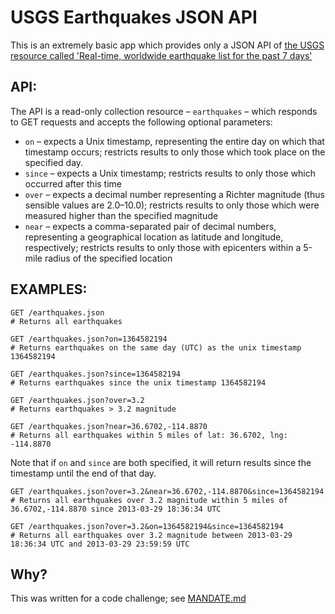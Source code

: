 # USGS Earthquakes JSON API

This is an extremely basic app which provides only a JSON API of [the USGS resource called 'Real-time, worldwide earthquake list for the past 7 days'][1]

[1]: https://explore.data.gov/Geography-and-Environment/Worldwide-M1-Earthquakes-Past-7-Days/7tag-iwnu

## API:

The API is a read-only collection resource &ndash; `earthquakes` &ndash; which responds to GET requests and accepts
the following optional parameters:

- `on` &ndash; expects a Unix timestamp, representing the entire day on which that timestamp occurs; restricts results to only those which took place on the specified day.
- `since` &ndash; expects a Unix timestamp; restricts results to only those which occurred after this time
- `over` &ndash; expects a decimal number representing a Richter magnitude (thus sensible values are 2.0&ndash;10.0); restricts results to only those which were measured higher than the specified magnitude
- `near` &ndash; expects a comma-separated pair of decimal numbers, representing a geographical location as latitude and longitude, respectively; restricts results to only those with epicenters within a 5-mile radius of the specified location

## EXAMPLES:

    GET /earthquakes.json
    # Returns all earthquakes

    GET /earthquakes.json?on=1364582194
    # Returns earthquakes on the same day (UTC) as the unix timestamp 1364582194

    GET /earthquakes.json?since=1364582194
    # Returns earthquakes since the unix timestamp 1364582194

    GET /earthquakes.json?over=3.2
    # Returns earthquakes > 3.2 magnitude

    GET /earthquakes.json?near=36.6702,-114.8870
    # Returns all earthquakes within 5 miles of lat: 36.6702, lng: -114.8870

Note that if `on` and `since` are both specified, it will return results since the timestamp until the end of that day.

    GET /earthquakes.json?over=3.2&near=36.6702,-114.8870&since=1364582194
    # Returns all earthquakes over 3.2 magnitude within 5 miles of 36.6702,-114.8870 since 2013-03-29 18:36:34 UTC

    GET /earthquakes.json?over=3.2&on=1364582194&since=1364582194
    # Returns all earthquakes over 3.2 magnitude between 2013-03-29 18:36:34 UTC and 2013-03-29 23:59:59 UTC


## Why?

This was written for a code challenge; see [MANDATE.md](MANDATE.md)
